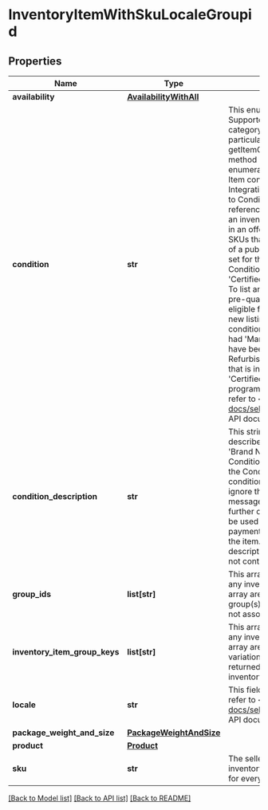 # InventoryItemWithSkuLocaleGroupid

## Properties
Name | Type | Description | Notes
------------ | ------------- | ------------- | -------------
**availability** | [**AvailabilityWithAll**](AvailabilityWithAll.md) |  | [optional] 
**condition** | **str** | This enumeration value indicates the condition of the item. Supported item condition values will vary by eBay site and category. To see which item condition values that a particular eBay category supports, use the getItemConditionPolicies method of the Metadata API. This method returns condition ID values that map to the enumeration values defined in the ConditionEnum type. The Item condition ID and name values topic in the Selling Integration Guide has a table that maps condition ID values to ConditionEnum values. The getItemConditionPolicies call reference page has more information. Since the condition of an inventory item must be specified before being published in an offer, this field is always returned in the &#x27;Get&#x27; calls for SKUs that are part of a published offer. If a SKU is not part of a published offer, this container will only be returned if set for the inventory item. Note: In all eBay marketplaces, Condition ID 2000 now maps to an item condition of &#x27;Certified Refurbished&#x27;, and not &#x27;Manufacturer Refurbished&#x27;. To list an item as &#x27;Certified Refurbished&#x27;, a seller must be pre-qualified by eBay for this feature. Any seller who is not eligible for this feature will be blocked if they try to create a new listing or revise an existing listing with this item condition. Any active listings on any eBay marketplace that had &#x27;Manufacturer Refurbished&#x27; as the item condition should have been automatically updated by eBay to the &#x27;Seller Refurbished&#x27; item condition (Condition ID 2500). Any seller that is interested in eligibility requirements to list with &#x27;Certified Refurbished&#x27; should see the Certified refurbished program page in Seller Center. For implementation help, refer to &lt;a href&#x3D;&#x27;https://developer.ebay.com/api-docs/sell/inventory/types/slr:ConditionEnum&#x27;&gt;eBay API documentation&lt;/a&gt; | [optional] 
**condition_description** | **str** | This string field is used by the seller to more clearly describe the condition of used items, or items that are not &#x27;Brand New&#x27;, &#x27;New with tags&#x27;, or &#x27;New in box&#x27;. The ConditionDescription field is available for all categories. If the ConditionDescription field is used with an item in a new condition (Condition IDs 1000-1499), eBay will simply ignore this field if included, and eBay will return a warning message to the user. This field should only be used to further clarify the condition of the used item. It should not be used for branding, promotions, shipping, returns, payment or other information unrelated to the condition of the item. Make sure that the condition value, condition description, listing description, and the item&#x27;s pictures do not contradict one another. Max length/: 1000. | [optional] 
**group_ids** | **list[str]** | This array is returned if the inventory item is associated with any inventory item group(s). The value(s) returned in this array are the unique identifier(s) of the inventory item group(s). This array is not returned if the inventory item is not associated with any inventory item groups. | [optional] 
**inventory_item_group_keys** | **list[str]** | This array is returned if the inventory item is associated with any inventory item group(s). The value(s) returned in this array are the unique identifier(s) of the inventory item&#x27;s variation in a multiple-variation listing. This array is not returned if the inventory item is not associated with any inventory item groups. | [optional] 
**locale** | **str** | This field is for future use only. For implementation help, refer to &lt;a href&#x3D;&#x27;https://developer.ebay.com/api-docs/sell/inventory/types/slr:LocaleEnum&#x27;&gt;eBay API documentation&lt;/a&gt; | [optional] 
**package_weight_and_size** | [**PackageWeightAndSize**](PackageWeightAndSize.md) |  | [optional] 
**product** | [**Product**](Product.md) |  | [optional] 
**sku** | **str** | The seller-defined Stock-Keeping Unit (SKU) of the inventory item. The seller should have a unique SKU value for every product that they sell. | [optional] 

[[Back to Model list]](../README.md#documentation-for-models) [[Back to API list]](../README.md#documentation-for-api-endpoints) [[Back to README]](../README.md)

